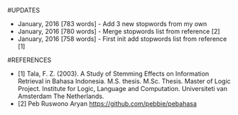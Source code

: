 #UPDATES
- January, 2016 [783 words] - Add 3 new stopwords from my own
- January, 2016 [780 words] - Merge stopwords list from reference [2]
- January, 2016 [758 words] - First init add stopwords list from reference [1] 

#REFERENCES
- [1] Tala, F. Z. (2003). A Study of Stemming Effects on Information Retrieval in Bahasa Indonesia. M.S. thesis. M.Sc. Thesis. Master of Logic Project. Institute for Logic, Language and Computation. Universiteti van Amsterdam The Netherlands.
- [2] Peb Ruswono Aryan https://github.com/pebbie/pebahasa

